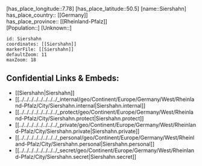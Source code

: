 ﻿---
location: [50.5,7.78] 
mapzoom: [7,12] 
mapmarker: city 
type: City
tags:
- geo/City


SpocWebEntityId: 34258
isDeleted: false
confidential: public

---
[has_place_longitude::7.78] 
[has_place_latitude::50.5] 
[name::Siershahn] 
has_place_country:: [[Germany]]  
has_place_province:: [[Rheinland-Pfalz]]  
[Population::] 
[Unknown::] 


```leaflet
id: Siershahn
coordinates: [[Siershahn]] 
markerFile: [[Siershahn]] 
defaultZoom: 11 
maxZoom: 18
```


## Confidential Links & Embeds: 
- [[Siershahn|Siershahn]]  
- [[../../../../../../../../_internal/geo/Continent/Europe/Germany/West/Rheinland-Pfalz/City/Siershahn.internal|Siershahn.internal]] 
- [[../../../../../../../../_protect/geo/Continent/Europe/Germany/West/Rheinland-Pfalz/City/Siershahn.protect|Siershahn.protect]] 
- [[../../../../../../../../_private/geo/Continent/Europe/Germany/West/Rheinland-Pfalz/City/Siershahn.private|Siershahn.private]] 
- [[../../../../../../../../_personal/geo/Continent/Europe/Germany/West/Rheinland-Pfalz/City/Siershahn.personal|Siershahn.personal]] 
- [[../../../../../../../../_secret/geo/Continent/Europe/Germany/West/Rheinland-Pfalz/City/Siershahn.secret|Siershahn.secret]] 
